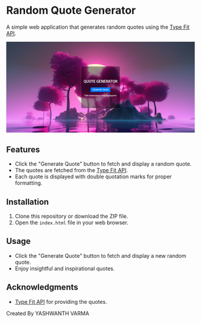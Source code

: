 # Random Quote Generator

A simple web application that generates random quotes using the [Type Fit API](https://type.fit/api/quotes).

![Random Quote Generator](ss.png)

## Features

- Click the "Generate Quote" button to fetch and display a random quote.
- The quotes are fetched from the [Type Fit API](https://type.fit/api/quotes).
- Each quote is displayed with double quotation marks for proper formatting.


## Installation

1. Clone this repository or download the ZIP file.
2. Open the `index.html` file in your web browser.

## Usage

- Click the "Generate Quote" button to fetch and display a new random quote.
- Enjoy insightful and inspirational quotes.


## Acknowledgments

- [Type Fit API](https://type.fit/api/quotes) for providing the quotes.

Created By YASHWANTH VARMA 

